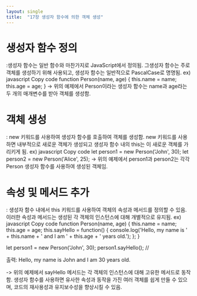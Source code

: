 ```yaml
---
layout: single
title:  "17장 생성자 함수에 의한 객체 생성"
---
```


# 생성자 함수 정의
:생성자 함수는 일반 함수와 마찬가지로 JavaScript에서 정의됨.
그생성자 함수는 주로 객체를 생성하기 위해 사용되고, 
생성자 함수는 일반적으로 PascalCase로 명명됨.
ex)
javascript
Copy code
function Person(name, age) {
    this.name = name;
    this.age = age;
}
-> 위의 예제에서 Person이라는 생성자 함수는 name과 age라는 두 개의 매개변수를 받아 객체를 생성함.


# 객체 생성
: new 키워드를 사용하여 생성자 함수를 호출하여 객체를 생성함.
new 키워드를 사용하면 내부적으로 새로운 객체가 생성되고 생성자 함수 내의 this는 이 새로운 객체를 가리키게 됨.
ex)
javascript
Copy code
let person1 = new Person('John', 30);
let person2 = new Person('Alice', 25);
-> 위의 예제에서 person1과 person2는 각각 Person 생성자 함수를 사용하여 생성된 객체임.

# 속성 및 메서드 추가
: 생성자 함수 내에서 this 키워드를 사용하여 객체의 속성과 메서드를 정의할 수 있음. 
이러한 속성과 메서드는 생성된 각 객체의 인스턴스에 대해 개별적으로 유지됨.
ex)
javascript
Copy code
function Person(name, age) {
    this.name = name;
    this.age = age;
    this.sayHello = function() {
        console.log('Hello, my name is ' + this.name + ' and I am ' + this.age + ' years old.');
    };
}

let person1 = new Person('John', 30);
person1.sayHello(); // 

출력: Hello, my name is John and I am 30 years old.

-> 위의 예제에서 sayHello 메서드는 각 객체의 인스턴스에 대해 고유한 메서드로 동작함.
생성자 함수를 사용하면 유사한 속성과 동작을 가진 여러 객체를 쉽게 만들 수 있으며, 코드의 재사용성과 유지보수성을 향상시킬 수 있음.






